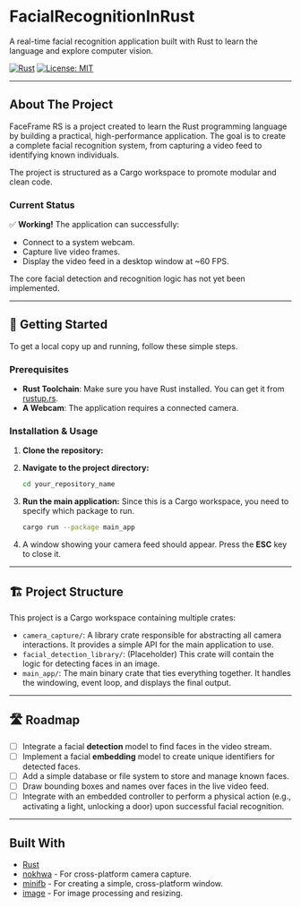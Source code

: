 # FacialRecognitionInRust

A real-time facial recognition application built with Rust to learn the language and explore computer vision.

[![Rust](https://img.shields.io/badge/rust-1.79-orange.svg)](https://www.rust-lang.org/)
[![License: MIT](https://img.shields.io/badge/License-MIT-yellow.svg)](https://opensource.org/licenses/MIT)

---

## About The Project

FaceFrame RS is a project created to learn the Rust programming language by building a practical, high-performance application. The goal is to create a complete facial recognition system, from capturing a video feed to identifying known individuals.

The project is structured as a Cargo workspace to promote modular and clean code.

### Current Status

✅ **Working!** The application can successfully:
* Connect to a system webcam.
* Capture live video frames.
* Display the video feed in a desktop window at ~60 FPS.

The core facial detection and recognition logic has not yet been implemented.

---

## 🚀 Getting Started

To get a local copy up and running, follow these simple steps.

### Prerequisites

* **Rust Toolchain**: Make sure you have Rust installed. You can get it from [rustup.rs](https://rustup.rs/).
* **A Webcam**: The application requires a connected camera.

### Installation & Usage

1.  **Clone the repository:**

2.  **Navigate to the project directory:**
    ```sh
    cd your_repository_name
    ```
3.  **Run the main application:**
    Since this is a Cargo workspace, you need to specify which package to run.
    ```sh
    cargo run --package main_app
    ```
4.  A window showing your camera feed should appear. Press the **ESC** key to close it.

---

## 🏗️ Project Structure

This project is a Cargo workspace containing multiple crates:

* `camera_capture/`: A library crate responsible for abstracting all camera interactions. It provides a simple API for the main application to use.
* `facial_detection_library/`: (Placeholder) This crate will contain the logic for detecting faces in an image.
* `main_app/`: The main binary crate that ties everything together. It handles the windowing, event loop, and displays the final output.

---

## 🛣️ Roadmap

* [ ] Integrate a facial **detection** model to find faces in the video stream.
* [ ] Implement a facial **embedding** model to create unique identifiers for detected faces.
* [ ] Add a simple database or file system to store and manage known faces.
* [ ] Draw bounding boxes and names over faces in the live video feed.
* [ ] Integrate with an embedded controller to perform a physical action (e.g., activating a light, unlocking a door) upon successful facial recognition.

---

## Built With

* [Rust](https://www.rust-lang.org/)
* [nokhwa](https://crates.io/crates/nokhwa) - For cross-platform camera capture.
* [minifb](https://crates.io/crates/minifb) - For creating a simple, cross-platform window.
* [image](https://crates.io/crates/image) - For image processing and resizing.
